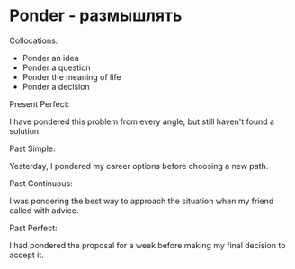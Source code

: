 # Ponder - размышлять

Collocations:

- Ponder an idea
- Ponder a question
- Ponder the meaning of life
- Ponder a decision

Present Perfect:

I have pondered this problem from every angle, but still haven't found a solution.

Past Simple:

Yesterday, I pondered my career options before choosing a new path.

Past Continuous:

I was pondering the best way to approach the situation when my friend called with advice.

Past Perfect:

I had pondered the proposal for a week before making my final decision to accept it.